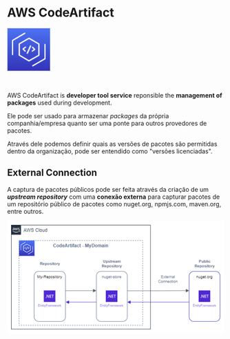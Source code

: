 # AWS CodeArtifact

<img height=100px; alt="code-artifact-logo" src="../../../../images/code-artifact.png" />

<p>&nbsp;</p>

AWS CodeArtifact is **developer tool service** reponsible the **management of packages** used during development.

Ele pode ser usado para armazenar *packages* da própria companhia/empresa quanto ser uma ponte para outros provedores de pacotes.

Através dele podemos definir quais as versões de pacotes são permitidas dentro da organização, pode ser entendido como "versões licenciadas".

## External Connection

A captura de pacotes públicos pode ser feita através da criação de um ***upstream repository*** com uma **conexão externa** para capturar pacotes de um repositório público de pacotes como nuget.org, npmjs.com, maven.org, entre outros.

![code-artifact-upstream-repository-workflow](../../../../images/code-artifact-upstream-repository-workflow.drawio.png)
